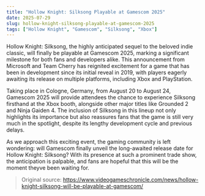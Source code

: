 ```yaml
---
title: "Hollow Knight: Silksong Playable at Gamescom 2025"
date: 2025-07-29
slug: hollow-knight-silksong-playable-at-gamescom-2025
tags: ["Hollow Knight", "Gamescom", "Silksong", "Xbox"]
---
```


Hollow Knight: Silksong, the highly anticipated sequel to the beloved indie classic, will finally be playable at Gamescom 2025, marking a significant milestone for both fans and developers alike. This announcement from Microsoft and Team Cherry has reignited excitement for a game that has been in development since its initial reveal in 2019, with players eagerly awaiting its release on multiple platforms, including Xbox and PlayStation.

Taking place in Cologne, Germany, from August 20 to August 24, Gamescom 2025 will provide attendees the chance to experience Silksong firsthand at the Xbox booth, alongside other major titles like Grounded 2 and Ninja Gaiden 4. The inclusion of Silksong in this lineup not only highlights its importance but also reassures fans that the game is still very much in the spotlight, despite its lengthy development cycle and previous delays.

As we approach this exciting event, the gaming community is left wondering: will Gamescom finally unveil the long-awaited release date for Hollow Knight: Silksong? With its presence at such a prominent trade show, the anticipation is palpable, and fans are hopeful that this will be the moment theyve been waiting for.

> Original source: https://www.videogameschronicle.com/news/hollow-knight-silksong-will-be-playable-at-gamescom/
